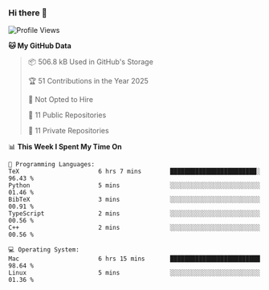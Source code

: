 ### Hi there 👋

<!--
**huayuan4396/huayuan4396** is a ✨ _special_ ✨ repository because its `README.md` (this file) appears on your GitHub profile.

Here are some ideas to get you started:

- 🔭 I’m currently working on ...
- 🌱 I’m currently learning ...
- 👯 I’m looking to collaborate on ...
- 🤔 I’m looking for help with ...
- 💬 Ask me about ...
- 📫 How to reach me: ...
- 😄 Pronouns: ...
- ⚡ Fun fact: ...
-->

<!--START_SECTION:waka-->
![Profile Views](http://img.shields.io/badge/Profile%20Views-0-blue)

**🐱 My GitHub Data** 

> 📦 506.8 kB Used in GitHub's Storage 
 > 
> 🏆 51 Contributions in the Year 2025
 > 
> 🚫 Not Opted to Hire
 > 
> 📜 11 Public Repositories 
 > 
> 🔑 11 Private Repositories 
 > 
📊 **This Week I Spent My Time On** 

```text
💬 Programming Languages: 
TeX                      6 hrs 7 mins        ████████████████████████░   96.43 % 
Python                   5 mins              ░░░░░░░░░░░░░░░░░░░░░░░░░   01.46 % 
BibTeX                   3 mins              ░░░░░░░░░░░░░░░░░░░░░░░░░   00.91 % 
TypeScript               2 mins              ░░░░░░░░░░░░░░░░░░░░░░░░░   00.56 % 
C++                      2 mins              ░░░░░░░░░░░░░░░░░░░░░░░░░   00.56 % 

💻 Operating System: 
Mac                      6 hrs 15 mins       █████████████████████████   98.64 % 
Linux                    5 mins              ░░░░░░░░░░░░░░░░░░░░░░░░░   01.36 % 
```


<!--END_SECTION:waka-->
